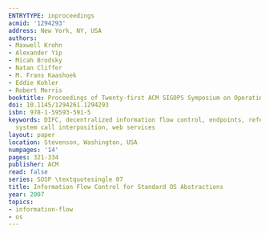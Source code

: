 ```yaml
---
ENTRYTYPE: inproceedings
acmid: '1294293'
address: New York, NY, USA
authors:
- Maxwell Krohn
- Alexander Yip
- Micah Brodsky
- Natan Cliffer
- M. Frans Kaashoek
- Eddie Kohler
- Robert Morris
booktitle: Proceedings of Twenty-first ACM SIGOPS Symposium on Operating Systems Principles
doi: 10.1145/1294261.1294293
isbn: 978-1-59593-591-5
keywords: DIFC, decentralized information flow control, endpoints, reference monitor,
  system call interposition, web services
layout: paper
location: Stevenson, Washington, USA
numpages: '14'
pages: 321-334
publisher: ACM
read: false
series: SOSP \textquotesingle 07
title: Information Flow Control for Standard OS Abstractions
year: 2007
topics:
- information-flow
- os
---
```

